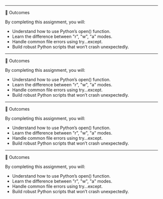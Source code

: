 
----------------------------------------
🚀 Outcomes

By completing this assignment, you will:

- Understand how to use Python’s open() function.
- Learn the difference between "r", "w", "a" modes.
- Handle common file errors using try...except.
- Build robust Python scripts that won’t crash unexpectedly.

----------------------------------------
🚀 Outcomes

By completing this assignment, you will:

- Understand how to use Python’s open() function.
- Learn the difference between "r", "w", "a" modes.
- Handle common file errors using try...except.
- Build robust Python scripts that won’t crash unexpectedly.

----------------------------------------
🚀 Outcomes

By completing this assignment, you will:

- Understand how to use Python’s open() function.
- Learn the difference between "r", "w", "a" modes.
- Handle common file errors using try...except.
- Build robust Python scripts that won’t crash unexpectedly.

----------------------------------------
🚀 Outcomes

By completing this assignment, you will:

- Understand how to use Python’s open() function.
- Learn the difference between "r", "w", "a" modes.
- Handle common file errors using try...except.
- Build robust Python scripts that won’t crash unexpectedly.
